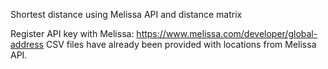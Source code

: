Shortest distance using Melissa API and distance matrix

Register API key with Melissa: https://www.melissa.com/developer/global-address
CSV files have already been provided with locations from Melissa API.
